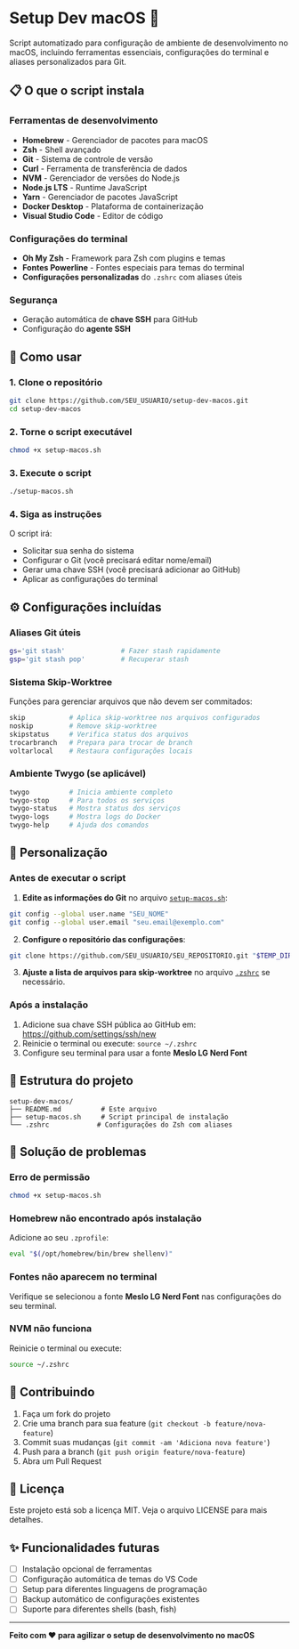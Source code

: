 # Setup Dev macOS 🚀

Script automatizado para configuração de ambiente de desenvolvimento no macOS, incluindo ferramentas essenciais, configurações do terminal e aliases personalizados para Git.

## 📋 O que o script instala

### Ferramentas de desenvolvimento
- **Homebrew** - Gerenciador de pacotes para macOS
- **Zsh** - Shell avançado
- **Git** - Sistema de controle de versão
- **Curl** - Ferramenta de transferência de dados
- **NVM** - Gerenciador de versões do Node.js
- **Node.js LTS** - Runtime JavaScript
- **Yarn** - Gerenciador de pacotes JavaScript
- **Docker Desktop** - Plataforma de containerização
- **Visual Studio Code** - Editor de código

### Configurações do terminal
- **Oh My Zsh** - Framework para Zsh com plugins e temas
- **Fontes Powerline** - Fontes especiais para temas do terminal
- **Configurações personalizadas** do `.zshrc` com aliases úteis

### Segurança
- Geração automática de **chave SSH** para GitHub
- Configuração do **agente SSH**

## 🚀 Como usar

### 1. Clone o repositório
```bash
git clone https://github.com/SEU_USUARIO/setup-dev-macos.git
cd setup-dev-macos
```

### 2. Torne o script executável
```bash
chmod +x setup-macos.sh
```

### 3. Execute o script
```bash
./setup-macos.sh
```

### 4. Siga as instruções
O script irá:
- Solicitar sua senha do sistema
- Configurar o Git (você precisará editar nome/email)
- Gerar uma chave SSH (você precisará adicionar ao GitHub)
- Aplicar as configurações do terminal

## ⚙️ Configurações incluídas

### Aliases Git úteis
```bash
gs='git stash'              # Fazer stash rapidamente
gsp='git stash pop'         # Recuperar stash
```

### Sistema Skip-Worktree
Funções para gerenciar arquivos que não devem ser commitados:

```bash
skip           # Aplica skip-worktree nos arquivos configurados
noskip         # Remove skip-worktree
skipstatus     # Verifica status dos arquivos
trocarbranch   # Prepara para trocar de branch
voltarlocal    # Restaura configurações locais
```

### Ambiente Twygo (se aplicável)
```bash
twygo          # Inicia ambiente completo
twygo-stop     # Para todos os serviços
twygo-status   # Mostra status dos serviços
twygo-logs     # Mostra logs do Docker
twygo-help     # Ajuda dos comandos
```

## 🔧 Personalização

### Antes de executar o script

1. **Edite as informações do Git** no arquivo [`setup-macos.sh`](setup-macos.sh):
```bash
git config --global user.name "SEU_NOME"
git config --global user.email "seu.email@exemplo.com"
```

2. **Configure o repositório das configurações**:
```bash
git clone https://github.com/SEU_USUARIO/SEU_REPOSITORIO.git "$TEMP_DIR"
```

3. **Ajuste a lista de arquivos para skip-worktree** no arquivo [`.zshrc`](.zshrc) se necessário.

### Após a instalação

1. Adicione sua chave SSH pública ao GitHub em: https://github.com/settings/ssh/new
2. Reinicie o terminal ou execute: `source ~/.zshrc`
3. Configure seu terminal para usar a fonte **Meslo LG Nerd Font**

## 📁 Estrutura do projeto

```
setup-dev-macos/
├── README.md          # Este arquivo
├── setup-macos.sh     # Script principal de instalação
└── .zshrc            # Configurações do Zsh com aliases
```

## 🐛 Solução de problemas

### Erro de permissão
```bash
chmod +x setup-macos.sh
```

### Homebrew não encontrado após instalação
Adicione ao seu `.zprofile`:
```bash
eval "$(/opt/homebrew/bin/brew shellenv)"
```

### Fontes não aparecem no terminal
Verifique se selecionou a fonte **Meslo LG Nerd Font** nas configurações do seu terminal.

### NVM não funciona
Reinicie o terminal ou execute:
```bash
source ~/.zshrc
```

## 🤝 Contribuindo

1. Faça um fork do projeto
2. Crie uma branch para sua feature (`git checkout -b feature/nova-feature`)
3. Commit suas mudanças (`git commit -am 'Adiciona nova feature'`)
4. Push para a branch (`git push origin feature/nova-feature`)
5. Abra um Pull Request

## 📝 Licença

Este projeto está sob a licença MIT. Veja o arquivo LICENSE para mais detalhes.

## ✨ Funcionalidades futuras

- [ ] Instalação opcional de ferramentas
- [ ] Configuração automática de temas do VS Code
- [ ] Setup para diferentes linguagens de programação
- [ ] Backup automático de configurações existentes
- [ ] Suporte para diferentes shells (bash, fish)

---

**Feito com ❤️ para agilizar o setup de desenvolvimento no macOS**